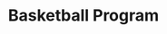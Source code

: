 ---
title: "Basketball Program"
intro: "Basketball-Specific Injury Prevention and Performance Training Program"
description: >
  Our basketball training program is built to prepare your body for the unique demands of the sport. PRO ATHLETE's training programs are designed 
  by sports medicine and basketball performance experts to help reduce the risk of ACL tears, ankle sprains, overuse injuries and more, during play. 
  Basketball demands quick cuts, explosive jumps, and constant impact, putting serious stress on the body, which is why our programs not only include exercises 
  to improve strength and athletic abilities, but also incorporate neuromuscular exercises which are proven to reduce the risk of injury.
videos:
  - "videos/Warm up.mp4"
  - "videos/muscu .mp4"
  - "videos/PRE HAB 2.mp4"
benefits:
  - "Prevent non-contact injuries"
  - "Reduce risk of basketball-specific injuries: ankle sprains, ACL tears, non-traumatic lower body and knee injuries, etc."
  - "Improve joint stability, strength, and landing mechanics"
  - "Improve balance, strength, and mobility"
  - "Support recovery with mobility exercises and programs"
  - "Improve power and performance with sport- and age-specific strength training"
who_for:
  - "Youth & high school athletes"
  - "Collegiate athletes"
  - "Competitive and recreational players"
  - "Coaches focused on player safety and longevity"
cta: "🗣 Play Harder, Safer, Longer"
---